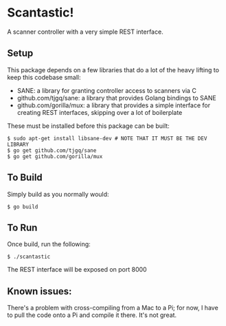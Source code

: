 # Scantastic!

A scanner controller with a very simple REST interface.

## Setup

This package depends on a few libraries that do a lot of the heavy lifting to keep this codebase small:
- SANE: a library for granting controller access to scanners via C
- github.com/tjgq/sane: a library that provides Golang bindings to SANE
- github.com/gorilla/mux: a library that provides a simple interface for creating REST interfaces, skipping over a lot of boilerplate

These must be installed before this package can be built:
```
$ sudo apt-get install libsane-dev # NOTE THAT IT MUST BE THE DEV LIBRARY
$ go get github.com/tjgq/sane
$ go get github.com/gorilla/mux
```

## To Build

Simply build as you normally would:
```
$ go build
```

## To Run

Once build, run the following:
```
$ ./scantastic
```

The REST interface will be exposed on port 8000

## Known issues:

There's a problem with cross-compiling from a Mac to a Pi; for now, I have to pull the code onto a Pi and compile it there.  It's not great.